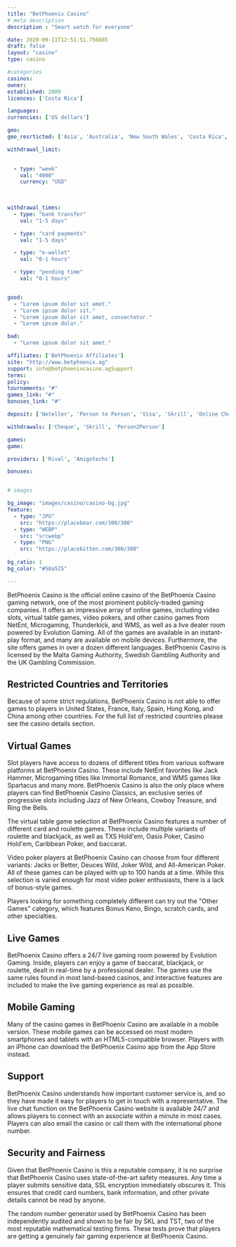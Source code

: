 ```yaml
---
title: "BetPhoenix Casino"
# meta description
description : "Smart watch for everyone"

date: 2020-09-11T12:51:51.756685
draft: false
layout: "casino" 
type: casino

#categories
casinos: 
owner: 
established: 2009
licences: ['Costa Rica']

languages: 
currencies: ['US dollars']

geo: 
geo_resrticted: ['Asia', 'Australia', 'New South Wales', 'Costa Rica', 'Germany', 'Schleswig-Holstein', 'Italy', 'Puerto Rico', 'Spain', 'Sweden', 'Switzerland', 'United Kingdom', 'United States', 'Alabama', 'Alaska', 'American Samoa', 'Arizona', 'Arkansas', 'California', 'Colorado', 'Connecticut', 'Delaware', 'District of Columbia', 'Florida', 'Georgia(US)', 'Guam', 'Hawaii', 'Idaho', 'Illinois', 'Indiana', 'Iowa', 'Kansas', 'Kentucky', 'Louisiana', 'Maine', 'Maryland', 'Massachusetts', 'Michigan', 'Minnesota', 'Mississippi', 'Missouri', 'Montana', 'Nebraska', 'Nevada', 'New Hampshire', 'New Jersey', 'New Mexico', 'New York', 'North Carolina', 'North Dakota', 'Northern Mariana Islands', 'Ohio', 'Oklahoma', 'Oregon', 'Pennsylvania', 'Rhode Island', 'South Carolina', 'South Dakota', 'Tennessee', 'Texas', 'U.S. Virgin Islands', 'Utah', 'Vermont', 'Virginia', 'Washington', 'West Virginia', 'Wisconsin', 'Wyoming']

withdrawal_limit:

  
  - type: "week"
    val: "4000"
    currency: "USD"
  
  

withdrawal_times:
  - type: "bank transfer"
    val: "1-5 days"

  - type: "card payments"
    val: "1-5 days"

  - type: "e-wallet"
    val: "0-1 hours"

  - type: "pending time"
    val: "0-1 hours"


good:
  - "Lorem ipsum dolor sit amet."
  - "Lorem ipsum dolor sit."
  - "Lorem ipsum dolor sit amet, consectetur."
  - "Lorem ipsum dolor."

bad:
  - "Lorem ipsum dolor sit amet."

affiliates: ['BetPhoenix Affiliates']
site: "http://www.betphoenix.ag"
support: info@betphoenixcasino.agSupport
terms:
policy:
tournaments: "#"
games_link: "#"
bonuses_link: "#"

deposit: ['Neteller', 'Person to Person', 'Visa', 'Skrill', 'Online Checks', 'Cheque']

withdrawals: ['Cheque', 'Skrill', 'Person2Person']

games: 
game:

providers: ['Rival', 'Amigotechs']

bonuses:


# images

bg_image: "images/casino/casino-bg.jpg"  
feature:
  - type: "JPG" 
    src: "https://placebear.com/300/300"
  - type: "WEBP"
    src: "srcwebp"
  - type: "PNG"
    src: "https://placekitten.com/300/300"  
 
bg_ratio: 1 
bg_color: "#58a525"  

---
```


BetPhoenix Casino is the official online casino of the BetPhoenix Casino gaming network, one of the most prominent publicly-traded gaming companies. It offers an impressive array of online games, including video slots, virtual table games, video pokers, and other casino games from NetEnt, Microgaming, Thunderkick, and WMS, as well as a live dealer room powered by Evolution Gaming. All of the games are available in an instant-play format, and many are available on mobile devices. Furthermore, the site offers games in over a dozen different languages. BetPhoenix Casino is licensed by the Malta Gaming Authority, Swedish Gambling Authority and the UK Gambling Commission.

## Restricted Countries and Territories
Because of some strict regulations, BetPhoenix Casino is not able to offer games to players in United States, France, Italy, Spain, Hong Kong, and China among other countries. For the full list of restricted countries please see the casino details section.

## Virtual Games
Slot players have access to dozens of different titles from various software platforms at BetPhoenix Casino. These include NetEnt favorites like Jack Hammer, Microgaming titles like Immortal Romance, and WMS games like Spartacus and many more. BetPhoenix Casino is also the only place where players can find BetPhoenix Casino Classics, an exclusive series of progressive slots including Jazz of New Orleans, Cowboy Treasure, and Ring the Bells.

The virtual table game selection at BetPhoenix Casino features a number of different card and roulette games. These include multiple variants of roulette and blackjack, as well as TXS Hold'em, Oasis Poker, Casino Hold'em, Caribbean Poker, and baccarat.

Video poker players at BetPhoenix Casino can choose from four different variants: Jacks or Better, Deuces Wild, Joker Wild, and All-American Poker. All of these games can be played with up to 100 hands at a time. While this selection is varied enough for most video poker enthusiasts, there is a lack of bonus-style games.

Players looking for something completely different can try out the "Other Games" category, which features Bonus Keno, Bingo, scratch cards, and other specialties.

## Live Games
BetPhoenix Casino offers a 24/7 live gaming room powered by Evolution Gaming. Inside, players can enjoy a game of baccarat, blackjack, or roulette, dealt in real-time by a professional dealer. The games use the same rules found in most land-based casinos, and interactive features are included to make the live gaming experience as real as possible.

## Mobile Gaming
Many of the casino games in BetPhoenix Casino are available in a mobile version. These mobile games can be accessed on most modern smartphones and tablets with an HTML5-compatible browser. Players with an iPhone can download the BetPhoenix Casino app from the App Store instead.

## Support
BetPhoenix Casino understands how important customer service is, and so they have made it easy for players to get in touch with a representative. The live chat function on the BetPhoenix Casino website is available 24/7 and allows players to connect with an associate within a minute in most cases. Players can also email the casino or call them with the international phone number.

## Security and Fairness
Given that BetPhoenix Casino is this a reputable company, it is no surprise that BetPhoenix Casino uses state-of-the-art safety measures. Any time a player submits sensitive data, SSL encryption immediately obscures it. This ensures that credit card numbers, bank information, and other private details cannot be read by anyone.

The random number generator used by BetPhoenix Casino has been independently audited and shown to be fair by SKL and TST, two of the most reputable mathematical testing firms. These tests prove that players are getting a genuinely fair gaming experience at BetPhoenix Casino.